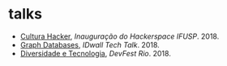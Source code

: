 # talks

- [Cultura Hacker](/apr2018-cultura_hacker-ifusp/), *Inauguração do Hackerspace IFUSP*. 2018.
- [Graph Databases](/sep2018-graphdbs-idwall), *IDwall Tech Talk*. 2018.
- [Diversidade e Tecnologia](/nov2018-diversidade_tecnologia-devfestrio/), *DevFest Rio*. 2018.

